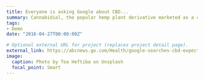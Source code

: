 ```yaml
---
title: Everyone is asking Google about CBD...
summary: Cannabidiol, the popular hemp plant derivative marketed as a cure-all for just about any condition, has...
tags:
- Demo
date: "2016-04-27T00:00:00Z"

# Optional external URL for project (replaces project detail page).
external_link: https://abcnews.go.com/Health/google-searches-cbd-expected-hit-record-high-year/story?id=66448514
image:
  caption: Photo by Toa Heftiba on Unsplash
  focal_point: Smart
---
```

